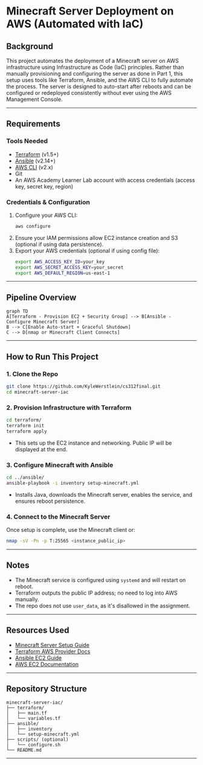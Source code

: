 # Minecraft Server Deployment on AWS (Automated with IaC)

## Background

This project automates the deployment of a Minecraft server on AWS infrastructure using Infrastructure as Code (IaC) principles. Rather than manually provisioning and configuring the server as done in Part 1, this setup uses tools like Terraform, Ansible, and the AWS CLI to fully automate the process. The server is designed to auto-start after reboots and can be configured or redeployed consistently without ever using the AWS Management Console.

---

## Requirements

### Tools Needed
- [Terraform](https://developer.hashicorp.com/terraform/downloads) (v1.5+)
- [Ansible](https://docs.ansible.com/ansible/latest/installation_guide/intro_installation.html) (v2.14+)
- [AWS CLI](https://docs.aws.amazon.com/cli/latest/userguide/install-cliv2.html) (v2.x)
- Git
- An AWS Academy Learner Lab account with access credentials (access key, secret key, region)

### Credentials & Configuration
1. Configure your AWS CLI:
    ```bash
    aws configure
    ```
2. Ensure your IAM permissions allow EC2 instance creation and S3 (optional if using data persistence).
3. Export your AWS credentials (optional if using config file):
    ```bash
    export AWS_ACCESS_KEY_ID=your_key
    export AWS_SECRET_ACCESS_KEY=your_secret
    export AWS_DEFAULT_REGION=us-east-1
    ```

---

## Pipeline Overview

```mermaid
graph TD
A[Terraform - Provision EC2 + Security Group] --> B[Ansible - Configure Minecraft Server]
B --> C[Enable Auto-start + Graceful Shutdown]
C --> D[nmap or Minecraft Client Connects]
```

---

## How to Run This Project

### 1. Clone the Repo
```bash
git clone https://github.com/KyleWerstlein/cs312final.git
cd minecraft-server-iac
```

### 2. Provision Infrastructure with Terraform
```bash
cd terraform/
terraform init
terraform apply
```
- This sets up the EC2 instance and networking. Public IP will be displayed at the end.

### 3. Configure Minecraft with Ansible
```bash
cd ../ansible/
ansible-playbook -i inventory setup-minecraft.yml
```
- Installs Java, downloads the Minecraft server, enables the service, and ensures reboot persistence.

### 4. Connect to the Minecraft Server
Once setup is complete, use the Minecraft client or:
```bash
nmap -sV -Pn -p T:25565 <instance_public_ip>
```

---

## Notes

- The Minecraft service is configured using `systemd` and will restart on reboot.
- Terraform outputs the public IP address; no need to log into AWS manually.
- The repo does not use `user_data`, as it's disallowed in the assignment.

---

## Resources Used

- [Minecraft Server Setup Guide](https://minecraft.net/en-us/download/server)
- [Terraform AWS Provider Docs](https://registry.terraform.io/providers/hashicorp/aws/latest/docs)
- [Ansible EC2 Guide](https://docs.ansible.com/ansible/latest/scenario_guides/guide_aws.html)
- [AWS EC2 Documentation](https://docs.aws.amazon.com/ec2/index.html)

---

## Repository Structure

```
minecraft-server-iac/
├── terraform/
│   ├── main.tf
│   └── variables.tf
├── ansible/
│   ├── inventory
│   └── setup-minecraft.yml
├── scripts/ (optional)
│   └── configure.sh
└── README.md
```

---
